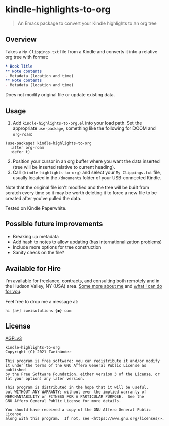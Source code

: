 # kindle-highlights-to-org

> An Emacs package to convert your Kindle highlights to an org tree

## Overview

Takes a `My Clippings.txt` file from a Kindle and converts it into a relative org tree with format:

``` org
* Book Title
** Note contents
- Metadata (location and time)
** Note contents
- Metadata (location and time)
```

Does not modify original file or update existing data. 

## Usage

1. Add `kindle-highlights-to-org.el` into your load path. Set the appropriate `use-package`, something like the following for DOOM and `org-roam`:
``` emacs-lisp
(use-package! kindle-highlights-to-org
  :after org-roam
  :defer t)
```
2. Position your cursor in an org buffer where you want the data inserted (tree will be inserted relative to current heading).
3. Call `(kindle-highlights-to-org)` and select your `My Clippings.txt` file, usually located in the `/documents` folder of your USB-connected Kindle.

Note that the original file isn't modified and the tree will be built from scratch every time so it may be worth deleting it to force a new file to be created after you've pulled the data. 

Tested on Kindle Paperwhite.

## Possible future improvements

- Breaking up metadata
- Add hash to notes to allow updating (has internationalization problems)
- Include more options for tree construction
- Sanity check on the file?

## Available for Hire

I'm available for freelance, contracts, and consulting both remotely and in the Hudson Valley, NY (USA) area. [Some more about me](https://www.zweisolutions.com/about.html) and [what I can do for you](https://www.zweisolutions.com/services.html).

Feel free to drop me a message at:

```
hi [a+] zweisolutions {●} com
```

## License

[AGPLv3](./LICENSE)

    kindle-highlights-to-org
    Copyright (C) 2021 Zweihänder

    This program is free software: you can redistribute it and/or modify
    it under the terms of the GNU Affero General Public License as published
    by the Free Software Foundation, either version 3 of the License, or
    (at your option) any later version.

    This program is distributed in the hope that it will be useful,
    but WITHOUT ANY WARRANTY; without even the implied warranty of
    MERCHANTABILITY or FITNESS FOR A PARTICULAR PURPOSE.  See the
    GNU Affero General Public License for more details.

    You should have received a copy of the GNU Affero General Public License
    along with this program.  If not, see <https://www.gnu.org/licenses/>.
